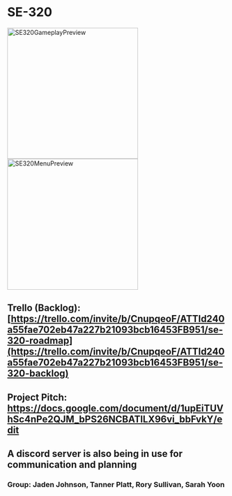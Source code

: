 # SE-320

<img width="300" alt="SE320GameplayPreview" src="https://github.com/ATacoDev/SE-320/assets/146070033/8afa55c2-7bad-43b8-8df1-45d4cfbb9e29">
<img width="300" alt="SE320MenuPreview" src="https://github.com/ATacoDev/SE-320/assets/146070033/5630ed83-d784-4cef-b3fa-0c323877c86e">

## Trello (Backlog): [https://trello.com/invite/b/CnupqeoF/ATTId240a55fae702eb47a227b21093bcb16453FB951/se-320-roadmap](https://trello.com/invite/b/CnupqeoF/ATTId240a55fae702eb47a227b21093bcb16453FB951/se-320-backlog)

## Project Pitch: https://docs.google.com/document/d/1upEiTUVhSc4nPe2QJM_bPS26NCBATlLX96vi_bbFvkY/edit

## A discord server is also being in use for communication and planning

### Group: Jaden Johnson, Tanner Platt, Rory Sullivan, Sarah Yoon

